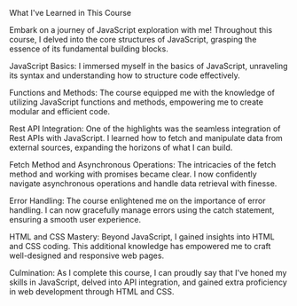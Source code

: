 What I've Learned in This Course

Embark on a journey of JavaScript exploration with me! Throughout this course, I delved into the core structures of JavaScript, grasping the essence of its fundamental building blocks.

JavaScript Basics: I immersed myself in the basics of JavaScript, unraveling its syntax and understanding how to structure code effectively.

Functions and Methods: The course equipped me with the knowledge of utilizing JavaScript functions and methods, empowering me to create modular and efficient code.

Rest API Integration: One of the highlights was the seamless integration of Rest APIs with JavaScript. I learned how to fetch and manipulate data from external sources, expanding the horizons of what I can build.

Fetch Method and Asynchronous Operations: The intricacies of the fetch method and working with promises became clear. I now confidently navigate asynchronous operations and handle data retrieval with finesse.

Error Handling: The course enlightened me on the importance of error handling. I can now gracefully manage errors using the catch statement, ensuring a smooth user experience.

HTML and CSS Mastery: Beyond JavaScript, I gained insights into HTML and CSS coding. This additional knowledge has empowered me to craft well-designed and responsive web pages.

Culmination: As I complete this course, I can proudly say that I've honed my skills in JavaScript, delved into API integration, and gained extra proficiency in web development through HTML and CSS.
